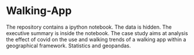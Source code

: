 # Walking-App
The repository contains a ipython notebook. The data is hidden. The executive summary is inside the notebook.
The case study aims at analysis the effect of covid on the use and walking trends of a walking app within a geographical framework.
Statistics and geopandas.
